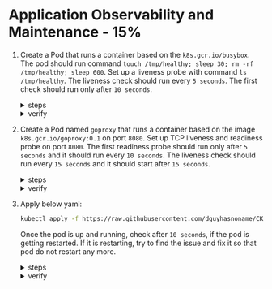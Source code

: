 # Application Observability and Maintenance - 15%

1. Create a Pod that runs a container based on the `k8s.gcr.io/busybox`. The pod should run command `touch /tmp/healthy; sleep 30; rm -rf /tmp/healthy; sleep 600`. Set up a liveness probe with command `ls /tmp/healthy`. The liveness check should run every `5 seconds`. The first check should run only after `10 seconds`.


    <details><summary>steps</summary>
    Genrate basic yaml for a pod.
    <p>

    ```bash
     kubectl run liveness-pod --image=k8s.gcr.io/busybox --dry-run=client -o yaml --command -- /bin/sh -c 'touch /tmp/healthy; sleep 30; rm -rf /tmp/healthy; sleep 600' > liveness-pod.yaml
    ```
    <p>
    Add the liveness probe to the pod:
    <p>

    ```yaml
    apiVersion: v1
    kind: Pod
    metadata:
      labels:
        test: liveness-pod
      name: liveness-pod
    spec:
      containers:
      - name: liveness-pod
        image: k8s.gcr.io/busybox
        args:
        - /bin/sh
        - -c
        - touch /tmp/healthy; sleep 30; rm -rf /tmp/healthy; sleep 600
        livenessProbe:
          exec:
            command:
            - ls
            - /tmp/healthy
          initialDelaySeconds: 10
          periodSeconds: 5
    ```
    <p>
    Apply the pod yaml.
    <p>

    ```bash
     kubectl apply -f liveness-pod.yaml
    ```
    <p>
    </details>

    <details><summary>verify</summary>
    <p>
    Verify that the pod is running.
    <p>

    ```bash
     kubectl describe pods liveness-pod

    [06:35 PM IST 16.10.2021 ☸ 127.0.0.1:59140 📁 ~ 𖦥 ] 
    ┗━ ॐ  kd po liveness-pod
    Name:         liveness-pod
    Namespace:    default
    Priority:     0
    Node:         minikube/192.168.49.2
    Start Time:   Sat, 16 Oct 2021 18:34:41 +0530
    Labels:       run=liveness-pod
    Annotations:  <none>
    Status:       Running
    IP:           172.17.0.3
    IPs:
      IP:  172.17.0.3
    Containers:
      liveness-pod:
        Container ID:  docker://4dba7106ddbd630bc444bc4f9cd7912db7d7f1ec4aa86c55855d17c0c0504af7
        Image:         k8s.gcr.io/busybox
        Image ID:      docker-pullable://k8s.gcr.io/busybox@sha256:d8d3bc2c183ed2f9f10e7258f84971202325ee6011ba137112e01e30f206de67
        Port:          <none>
        Host Port:     <none>
        Command:
          /bin/sh
          -c
          touch /tmp/healthy; sleep 30; rm -rf /tmp/healthy; sleep 600
        State:          Running
          Started:      Sat, 16 Oct 2021 18:34:43 +0530
        Ready:          True
        Restart Count:  0
        Liveness:       exec [ls /tmp/healthy] delay=10s timeout=1s period=5s #success=1 #failure=3
        Environment:    <none>
        Mounts:
          /var/run/secrets/kubernetes.io/serviceaccount from kube-api-access-t5f44 (ro)
    Conditions:
      Type              Status
      Initialized       True 
      Ready             True 
      ContainersReady   True 
      PodScheduled      True 
    Volumes:
      kube-api-access-t5f44:
        Type:                    Projected (a volume that contains injected data from multiple sources)
        TokenExpirationSeconds:  3607
        ConfigMapName:           kube-root-ca.crt
        ConfigMapOptional:       <nil>
        DownwardAPI:             true
    QoS Class:                   BestEffort
    Node-Selectors:              <none>
    Tolerations:                 node.kubernetes.io/not-ready:NoExecute op=Exists for 300s
                                node.kubernetes.io/unreachable:NoExecute op=Exists for 300s
    Events:
      Type    Reason     Age   From               Message
      ----    ------     ----  ----               -------
      Normal  Scheduled  29s   default-scheduler  Successfully assigned default/liveness-pod to minikube
      Normal  Pulling    29s   kubelet            Pulling image "k8s.gcr.io/busybox"
      Normal  Pulled     27s   kubelet            Successfully pulled image "k8s.gcr.io/busybox" in 1.7829422s
      Normal  Created    27s   kubelet            Created container liveness-pod
      Normal  Started    27s   kubelet            Started container liveness-pod
    ```
    <p>
    </details>

2. Create a Pod named `goproxy` that runs a container based on the  image `k8s.gcr.io/goproxy:0.1` on port `8080`. Set up TCP liveness and readiness probe on port `8080`. The first readiness probe should run only after `5 seconds` and it should run every `10 seconds`. The liveness check should run every `15 seconds` and it should start after `15 seconds`.

    <details><summary>steps</summary>
    Genrate basic yaml for a pod.
    <p>

    ```bash
    kubectl run goproxy --image=k8s.gcr.io/goproxy:0.1 --dry-run=client -o yaml --port=8080  > goproxy.yaml
    ```
    <p>
    Add the liveness and readiness probe to the pod:
    <p>

    ```yaml
    apiVersion: v1
    kind: Pod
    metadata:
      name: goproxy
      labels:
        app: goproxy
    spec:
      containers:
      - name: goproxy
        image: k8s.gcr.io/goproxy:0.1
        ports:
        - containerPort: 8080
        readinessProbe:
          tcpSocket:
            port: 8080
          initialDelaySeconds: 5
          periodSeconds: 10
        livenessProbe:
          tcpSocket:
            port: 8080
          initialDelaySeconds: 15
          periodSeconds: 20
    ```
    <p>
    Apply the pod yaml.
    <p>

    ```bash
     kubectl apply -f goproxy.yaml
    ```
    <p>

    </details>

    <details><summary>verify</summary>

    Verify that the pod is running.
    <p>

    ```bash
    [06:42 PM IST 16.10.2021 ☸ 127.0.0.1:59140 📁 ~ 𖦥 ]
    ┗━ ॐ  kg po
    NAME           READY   STATUS             RESTARTS      AGE
    goproxy        0/1     Running            0             10s
    ```
    <p>
    <p>

    ```test
    [06:43 PM IST 16.10.2021 ☸ 127.0.0.1:59140 📁 ~ 𖦥 ] 
    ┗━ ॐ  kd po goproxy
    Name:         goproxy
    Namespace:    default
    Priority:     0
    Node:         minikube/192.168.49.2
    Start Time:   Sat, 16 Oct 2021 18:42:39 +0530
    Labels:       app=goproxy
    Annotations:  <none>
    Status:       Running
    IP:           172.17.0.4
    IPs:
      IP:  172.17.0.4
    Containers:
      goproxy:
        Container ID:   docker://a37135b07b17da846ac6a7a2963edde19dec4ce6b3dee5b149b536da5b1afa54
        Image:          k8s.gcr.io/goproxy:0.1
        Image ID:       docker-pullable://k8s.gcr.io/goproxy@sha256:5334c7ad43048e3538775cb09aaf184f5e8acf4b0ea60e3bc8f1d93c209865a5
        Port:           8080/TCP
        Host Port:      0/TCP
        State:          Running
          Started:      Sat, 16 Oct 2021 18:42:43 +0530
        Ready:          True
        Restart Count:  0
        Liveness:       tcp-socket :8080 delay=15s timeout=1s period=20s #success=1 #failure=3
        Readiness:      tcp-socket :8080 delay=5s timeout=1s period=10s #success=1 #failure=3
        Environment:    <none>
        Mounts:
          /var/run/secrets/kubernetes.io/serviceaccount from kube-api-access-2524b (ro)
    Conditions:
      Type              Status
      Initialized       True 
      Ready             True 
      ContainersReady   True 
      PodScheduled      True 
    Volumes:
      kube-api-access-2524b:
        Type:                    Projected (a volume that contains injected data from multiple sources)
        TokenExpirationSeconds:  3607
        ConfigMapName:           kube-root-ca.crt
        ConfigMapOptional:       <nil>
        DownwardAPI:             true
    QoS Class:                   BestEffort
    Node-Selectors:              <none>
    Tolerations:                 node.kubernetes.io/not-ready:NoExecute op=Exists for 300s
                                node.kubernetes.io/unreachable:NoExecute op=Exists for 300s
    Events:
      Type    Reason     Age   From               Message
      ----    ------     ----  ----               -------
      Normal  Scheduled  57s   default-scheduler  Successfully assigned default/goproxy to minikube
      Normal  Pulling    56s   kubelet            Pulling image "k8s.gcr.io/goproxy:0.1"
      Normal  Pulled     53s   kubelet            Successfully pulled image "k8s.gcr.io/goproxy:0.1" in 3.2190074s
      Normal  Created    53s   kubelet            Created container goproxy
      Normal  Started    53s   kubelet            Started container goproxy
    ```
    <p>
    </details>

3. Apply below yaml:

    ```bash
    kubectl apply -f https://raw.githubusercontent.com/dguyhasnoname/CKAD-TheHardWay/master/lab-setup/manifests/basic/liveness-probe-3.yaml
    ```
    Once the pod is up and running, check after `10 seconds`, if the pod is getting restarted. If it is restarting, try to find the issue and fix it so that pod do not restart any more.

    <details><summary>steps</summary>
    Apply the give yaml.
    <p>

    ```bash
    kubectl apply -f https://raw.githubusercontent.com/dguyhasnoname/CKAD-TheHardWay/master/lab-setup/manifests/basic/liveness-probe-3.yaml
    ```
    <p>

    </details>

    <details><summary>verify</summary>

    Verify that the pod is running.
    <p>

    ```bash
    [06:55 PM IST 16.10.2021 ☸ 127.0.0.1:59140 📁 ~ 𖦥 ] 
    ┗━ ॐ  kg po
    NAME               READY   STATUS    RESTARTS      AGE
    liveness-probe-3   1/1     Running   1 (41s ago)   91s
    ```
    </p>
    Check the reason for the pod's restart.
    <p>

    ```text
      [06:55 PM IST 16.10.2021 ☸ 127.0.0.1:59140 📁 ~ 𖦥 ] 
      ┗━ ॐ  kd po liveness-probe-3
      Name:         liveness-probe-3
      Namespace:    default
      Priority:     0
      Node:         minikube/192.168.49.2
      Start Time:   Sat, 16 Oct 2021 18:54:53 +0530
      Labels:       test=liveness-probe-3
      Annotations:  <none>
      Status:       Running
      IP:           172.17.0.5
      IPs:
        IP:  172.17.0.5
      Containers:
        liveness-probe-3:
          Container ID:  docker://839e94fd73837d5dd55dde73f992171067c66284b61fc22136215df972076610
          Image:         k8s.gcr.io/busybox
          Image ID:      docker-pullable://k8s.gcr.io/busybox@sha256:d8d3bc2c183ed2f9f10e7258f84971202325ee6011ba137112e01e30f206de67
          Port:          <none>
          Host Port:     <none>
          Args:
            /bin/sh
            -c
            touch /tmp/healthy; sleep 30; echo $HOSTNAME; sleep 600
          State:          Running
            Started:      Sat, 16 Oct 2021 18:54:55 +0530
          Ready:          True
          Restart Count:  0
          Liveness:       exec [cat /tmp/heal] delay=5s timeout=1s period=5s #success=1 #failure=3
          Environment:    <none>
          Mounts:
            /var/run/secrets/kubernetes.io/serviceaccount from kube-api-access-mhld2 (ro)
      Conditions:
        Type              Status
        Initialized       True 
        Ready             True 
        ContainersReady   True 
        PodScheduled      True 
      Volumes:
        kube-api-access-mhld2:
          Type:                    Projected (a volume that contains injected data from multiple sources)
          TokenExpirationSeconds:  3607
          ConfigMapName:           kube-root-ca.crt
          ConfigMapOptional:       <nil>
          DownwardAPI:             true
      QoS Class:                   BestEffort
      Node-Selectors:              <none>
      Tolerations:                 node.kubernetes.io/not-ready:NoExecute op=Exists for 300s
                                  node.kubernetes.io/unreachable:NoExecute op=Exists for 300s
      Events:
        Type     Reason     Age               From               Message
        ----     ------     ----              ----               -------
        Normal   Scheduled  21s               default-scheduler  Successfully assigned default/liveness-probe-3 to minikube
        Normal   Pulling    21s               kubelet            Pulling image "k8s.gcr.io/busybox"
        Normal   Pulled     19s               kubelet            Successfully pulled image "k8s.gcr.io/busybox" in 1.8025539s
        Normal   Created    19s               kubelet            Created container liveness-probe-3
        Normal   Started    19s               kubelet            Started container liveness-probe-3
        Warning  Unhealthy  1s (x3 over 11s)  kubelet            Liveness probe failed: cat: can't open '/tmp/heal': No such file or directory
        Normal   Killing    1s                kubelet            Container liveness-probe-3 failed liveness probe, will be restarted
    ```
    </p>
    The pod is failing due to incorrect liveness probe. Store the yaml of pod locally in `liveness-probe-3.yaml` and update the probe. 
    <p>

    ```yaml
    livenessProbe:
      exec:
        command:
        - cat
        - /tmp/healthy
    ```
    <p>
    Delete the running and then apply the updated yaml.
    <p>

    ```bash
    kubectl delete po liveness-probe-3
    ```
    </p>
    <p>

    ```bash
    kubectl apply -f liveness-probe-3.yaml
    ```
    <p>
    Check the status of running pod. The pod should not have any restarts now.
    <p>

    ```bash
    [07:06 PM IST 16.10.2021 ☸ 127.0.0.1:59140 📁 ~ 𖦥 ] 
    ┗━ ॐ  kg po
    NAME               READY   STATUS             RESTARTS        AGE
    liveness-probe-3   1/1     Running            0               34s
    ```
    </p>
    <details><summary>next steps</summary>





